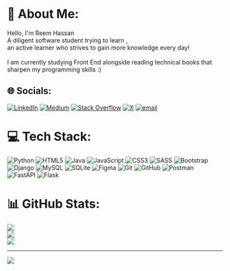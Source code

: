 # 💫 About Me:
Hello, I'm Reem Hassan<br>A diligent software student trying to learn ,<br>an active learner who strives to gain more knowledge every day!<br><br>I am currently studying Front End alongside reading technical books that sharpen my programming skills :)


## 🌐 Socials:
[![LinkedIn](https://img.shields.io/badge/LinkedIn-%230077B5.svg?logo=linkedin&logoColor=white)](https://linkedin.com/in/https://www.linkedin.com/in/reem-hassan-73458525b/) [![Medium](https://img.shields.io/badge/Medium-12100E?logo=medium&logoColor=white)](https://medium.com/@https://medium.com/@reemhassan742r) [![Stack Overflow](https://img.shields.io/badge/-Stackoverflow-FE7A16?logo=stack-overflow&logoColor=white)](https://stackoverflow.com/users/https://stackoverflow.com/users/23882972/reem-hassan?tab=profile) [![X](https://img.shields.io/badge/X-black.svg?logo=X&logoColor=white)](https://x.com/reemhassan742r) [![email](https://img.shields.io/badge/Email-D14836?logo=gmail&logoColor=white)](mailto:reemhassan742r@gmail.com) 

# 💻 Tech Stack:
![Python](https://img.shields.io/badge/python-3670A0?style=for-the-badge&logo=python&logoColor=ffdd54) ![HTML5](https://img.shields.io/badge/html5-%23E34F26.svg?style=for-the-badge&logo=html5&logoColor=white) ![Java](https://img.shields.io/badge/java-%23ED8B00.svg?style=for-the-badge&logo=openjdk&logoColor=white) ![JavaScript](https://img.shields.io/badge/javascript-%23323330.svg?style=for-the-badge&logo=javascript&logoColor=%23F7DF1E) ![CSS3](https://img.shields.io/badge/css3-%231572B6.svg?style=for-the-badge&logo=css3&logoColor=white) ![SASS](https://img.shields.io/badge/SASS-hotpink.svg?style=for-the-badge&logo=SASS&logoColor=white) ![Bootstrap](https://img.shields.io/badge/bootstrap-%238511FA.svg?style=for-the-badge&logo=bootstrap&logoColor=white) ![Django](https://img.shields.io/badge/django-%23092E20.svg?style=for-the-badge&logo=django&logoColor=white) ![MySQL](https://img.shields.io/badge/mysql-4479A1.svg?style=for-the-badge&logo=mysql&logoColor=white) ![SQLite](https://img.shields.io/badge/sqlite-%2307405e.svg?style=for-the-badge&logo=sqlite&logoColor=white) ![Figma](https://img.shields.io/badge/figma-%23F24E1E.svg?style=for-the-badge&logo=figma&logoColor=white) ![Git](https://img.shields.io/badge/git-%23F05033.svg?style=for-the-badge&logo=git&logoColor=white) ![GitHub](https://img.shields.io/badge/github-%23121011.svg?style=for-the-badge&logo=github&logoColor=white) ![Postman](https://img.shields.io/badge/Postman-FF6C37?style=for-the-badge&logo=postman&logoColor=white) ![FastAPI](https://img.shields.io/badge/FastAPI-005571?style=for-the-badge&logo=fastapi) ![Flask](https://img.shields.io/badge/flask-%23000.svg?style=for-the-badge&logo=flask&logoColor=white)
# 📊 GitHub Stats:
![](https://github-readme-stats.vercel.app/api?username=reemhassan742&theme=dark&hide_border=true&include_all_commits=false&count_private=false)<br/>
![](https://nirzak-streak-stats.vercel.app/?user=reemhassan742&theme=dark&hide_border=true)<br/>
![](https://github-readme-stats.vercel.app/api/top-langs/?username=reemhassan742&theme=dark&hide_border=true&include_all_commits=false&count_private=false&layout=compact)

---
[![](https://visitcount.itsvg.in/api?id=reemhassan742&icon=5&color=5)](https://visitcount.itsvg.in)

<!-- Proudly created with GPRM ( https://gprm.itsvg.in ) -->
